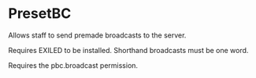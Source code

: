 # PresetBC
Allows staff to send premade broadcasts to the server.

Requires EXILED to be installed.
Shorthand broadcasts must be one word.

Requires the pbc.broadcast permission.
